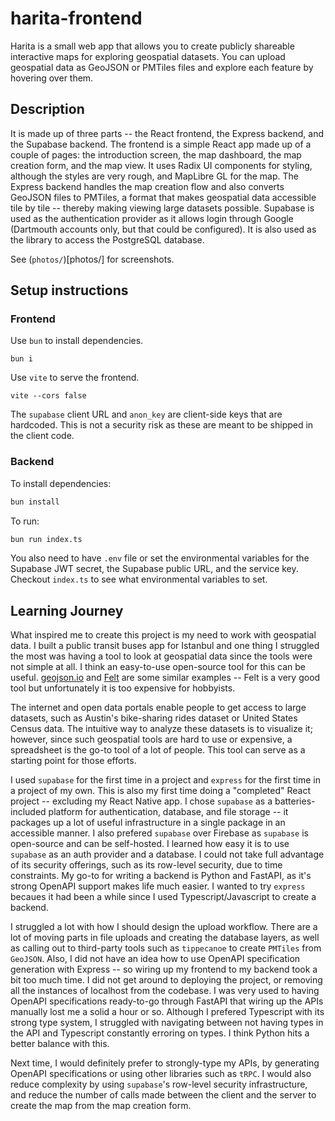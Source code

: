 # harita-frontend

Harita is a small web app that allows you to create publicly shareable interactive maps for exploring geospatial
datasets. You can upload geospatial data as GeoJSON or PMTiles files and explore each feature by hovering over them.

## Description

It is made up of three parts -- the React frontend, the Express backend, and the Supabase backend. The frontend is a simple React app 
made up of a couple of pages: the introduction screen, the map dashboard, the map creation form, and the map view. It uses Radix UI components
for styling, although the styles are very rough, and MapLibre GL for the map. The Express backend handles the map creation flow and also converts
GeoJSON files to PMTiles, a format that makes geospatial data accessible tile by tile -- thereby making viewing large datasets possible.
Supabase is used as the authentication provider as it allows login through Google (Dartmouth accounts only, but that could be configured).
It is also used as the library to access the PostgreSQL database.

See (`photos/`)[photos/] for screenshots.

## Setup instructions

### Frontend
Use `bun` to install dependencies.

```
bun i
```

Use `vite` to serve the frontend.

```
vite --cors false
```

The `supabase` client URL and `anon_key` are client-side keys that are hardcoded. This is not a security risk as these are meant to be shipped in
the client code.

### Backend

To install dependencies:

```bash
bun install
```

To run:

```bash
bun run index.ts
```

You also need to have `.env` file or set the environmental variables for the Supabase JWT secret, the Supabase public URL, and the service key.
Checkout `index.ts` to see what environmental variables to set.

## Learning Journey

What inspired me to create this project is my need to work with geospatial data. I built a public transit buses app for Istanbul and one thing
I struggled the most was having a tool to look at geospatial data since the tools were not simple at all. I think an easy-to-use open-source tool
for this can be useful. [geojson.io](https://geojson.io) and [Felt](https://felt.com) are some similar examples -- Felt is a very good tool but unfortunately
it is too expensive for hobbyists.

The internet and open data portals enable people to get access to large datasets, such as Austin's bike-sharing rides dataset or United States Census data.
The intuitive way to analyze these datasets is to visualize it; however, since such geospatial tools are hard to use or expensive, a spreadsheet is the go-to
tool of a lot of people. This tool can serve as a starting point for those efforts.

I used `supabase` for the first time in a project and `express` for the first time in a project of my own. This is also my first time doing a "completed" React project --
excluding my React Native app. I chose `supabase` as a batteries-included platform for authentication, database, and file storage 
-- it packages up a lot of useful infrastructure in a single package in an accessible manner. I also prefered `supabase`
over Firebase as `supabase` is open-source and can be self-hosted. I learned how easy it is to use `supabase` as an auth provider and a database. I could not take
full advantage of its security offerings, such as its row-level security, due to time constraints. My go-to for writing a backend is Python and FastAPI, as it's strong
OpenAPI support makes life much easier. I wanted to try `express` becaues it had been a while since I used Typescript/Javascript to create a backend.

I struggled a lot with how I should design the upload workflow. There are a lot of moving parts in file uploads and creating the database layers, as well as calling
out to third-party tools such as `tippecanoe` to create `PMTiles` from `GeoJSON`. Also, I did not have an idea how to use OpenAPI specification generation with Express --
so wiring up my frontend to my backend took a bit too much time. I did not get around to deploying the project, or removing all the instances of localhost from the codebase. 
I was very used to having OpenAPI specifications ready-to-go through FastAPI that wiring up the APIs manually lost me a solid a hour or so. Although I prefered Typescript with its
strong type system, I struggled with navigating between not having types in the API and Typescript constantly erroring on types. I think Python hits a better balance with this.

Next time, I would definitely prefer to strongly-type my APIs, by generating OpenAPI specifications or using other libraries such as `tRPC`. I would also reduce complexity by
using `supabase`'s row-level security infrastructure, and reduce the number of calls made between the client and the server to create the map from the map creation form.
